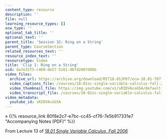 ```yaml
---
content_type: resource
description: ''
file: null
learning_resource_types: []
ocw_type: ''
optional_tab_title: ''
optional_text: ''
parent_title: 'Session 32: Ring on a String'
parent_type: CourseSection
related_resources_text: ''
resource_index_text: ''
resourcetype: Video
title: 'Clip 1: Ring on a String'
uid: da7e32f5-c460-de57-5161-d6fd2007d9bb
video_files:
  archive_url: https://archive.org/download/MIT18.01JF07/ocw-18.01-f07-lec13_300k.mp4
  video_captions_file: /courses/18-01sc-single-variable-calculus-fall-2010/6e42f7e31b875a5193463dcde1c6dfca_sRIDVAcoG5A.vtt
  video_thumbnail_file: https://img.youtube.com/vi/sRIDVAcoG5A/default.jpg
  video_transcript_file: /courses/18-01sc-single-variable-calculus-fall-2010/7c7b32fd44ba241b80c98522c070b2de_sRIDVAcoG5A.pdf
video_metadata:
  youtube_id: sRIDVAcoG5A
---
```


» {{% resource_link 80f8e2c7-e7bc-cc45-cf76-7e5b917331e7 "Accompanying Notes (PDF)" %}}

From Lecture 13 of [_18.01 Single Variable Calculus, Fall 2006_](/courses/18-01-single-variable-calculus-fall-2006/video_galleries/video-lectures)